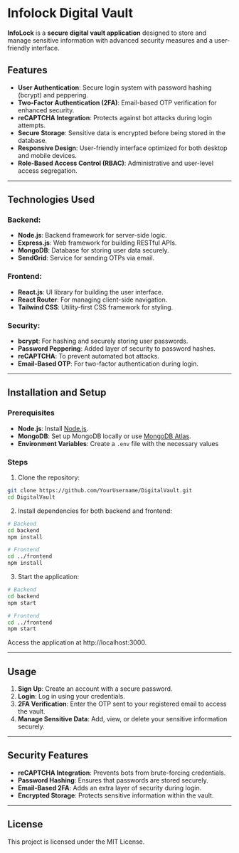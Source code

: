 # Infolock Digital Vault

**InfoLock** is a **secure digital vault application** designed to store and manage sensitive information with advanced security measures and a user-friendly interface.

## Features

- **User Authentication**: Secure login system with password hashing (bcrypt) and peppering.
- **Two-Factor Authentication (2FA)**: Email-based OTP verification for enhanced security.
- **reCAPTCHA Integration**: Protects against bot attacks during login attempts.
- **Secure Storage**: Sensitive data is encrypted before being stored in the database.
- **Responsive Design**: User-friendly interface optimized for both desktop and mobile devices.
- **Role-Based Access Control (RBAC)**: Administrative and user-level access segregation.

---

## Technologies Used

### Backend:
- **Node.js**: Backend framework for server-side logic.
- **Express.js**: Web framework for building RESTful APIs.
- **MongoDB**: Database for storing user data securely.
- **SendGrid**: Service for sending OTPs via email.

### Frontend:
- **React.js**: UI library for building the user interface.
- **React Router**: For managing client-side navigation.
- **Tailwind CSS**: Utility-first CSS framework for styling.

### Security:
- **bcrypt**: For hashing and securely storing user passwords.
- **Password Peppering**: Added layer of security to password hashes.
- **reCAPTCHA**: To prevent automated bot attacks.
- **Email-Based OTP**: For two-factor authentication during login.

---

## Installation and Setup

### Prerequisites
- **Node.js**: Install [Node.js](https://nodejs.org/).
- **MongoDB**: Set up MongoDB locally or use [MongoDB Atlas](https://www.mongodb.com/atlas).
- **Environment Variables**: Create a `.env` file with the necessary values

### Steps
1. Clone the repository:
 ```bash
 git clone https://github.com/YourUsername/DigitalVault.git
 cd DigitalVault
```
2. Install dependencies for both backend and frontend:
```bash
# Backend
cd backend
npm install

# Frontend
cd ../frontend
npm install
```
3. Start the application:
```bash
# Backend
cd backend
npm start

# Frontend
cd ../frontend
npm start
```
Access the application at http://localhost:3000.

---

## Usage
1. **Sign Up**: Create an account with a secure password.
2. **Login**: Log in using your credentials.
3. **2FA Verification**: Enter the OTP sent to your registered email to access the vault.
4. **Manage Sensitive Data**: Add, view, or delete your sensitive information securely.

---

## Security Features
- **reCAPTCHA Integration**: Prevents bots from brute-forcing credentials.
- **Password Hashing**: Ensures that passwords are stored securely.
- **Email-Based 2FA**: Adds an extra layer of security during login.
- **Encrypted Storage**: Protects sensitive information within the vault.

---

## License
This project is licensed under the MIT License.
